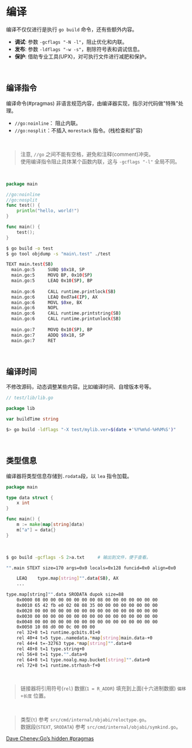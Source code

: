 # 编译

编译不仅仅进行是执行 `go build` 命令，还有些额外内容。

* **调试**: 参数 `-gcflags "-N -l"`，阻止优化和内联。
* **发布**: 参数 `-ldflags "-w -s"`，剔除符号表和调试信息。
* **保护**: 借助专业工具(UPX)，对可执行文件进行减肥和保护。

&nbsp;

## 编译指令

编译命令(#pragmas) 非语言规范内容，由编译器实现，指示对代码做"特殊"处理。

* `//go:noinline`： 阻止内联。
* `//go:nosplit`：不插入 `morestack` 指令。(栈检查和扩容)

&nbsp;

> 注意, `//go` 之间不能有空格，避免和注释(comment)冲突。</br>
> 使用编译指令阻止具体某个函数内联，这与 `-gcflags "-l"` 全局不同。

&nbsp;

```go
package main

//go:noinline
//go:nosplit
func test() {
    println("hello, world!")
}

func main() {
    test();
}
```

```bash
$ go build -o test
$ go tool objdump -s "main\.test" ./test

TEXT main.test(SB)
  main.go:5     SUBQ $0x18, SP
  main.go:5     MOVQ BP, 0x10(SP)
  main.go:5     LEAQ 0x10(SP), BP
  
  main.go:6     CALL runtime.printlock(SB)
  main.go:6     LEAQ 0xd7a4(IP), AX
  main.go:6     MOVL $0xe, BX
  main.go:6     NOPL
  main.go:6     CALL runtime.printstring(SB)
  main.go:6     CALL runtime.printunlock(SB)
  
  main.go:7     MOVQ 0x10(SP), BP
  main.go:7     ADDQ $0x18, SP
  main.go:7     RET
```

&nbsp;

## 编译时间

不修改源码，动态调整某些内容。比如编译时间、自增版本号等。

```go
// test/lib/lib.go

package lib

var buildTime string
```

```bash
$> go build -ldflags "-X test/mylib.ver=$(date +'%Y%m%d-%H%M%S')"
```

&nbsp;

## 类型信息

编译器将类型信息存储到`.rodata`段，以 `lea` 指令加载。

```go
package main

type data struct {
    x int
}

func main() {
    m := make(map[string]data)
    m["a"] = data{}
}
```

&nbsp;

```bash
$ go build -gcflags -S 2>a.txt     # 输出到文件，便于查看。

"".main STEXT size=170 args=0x0 locals=0x128 funcid=0x0 align=0x0

    LEAQ    type.map[string]"".data(SB), AX
    ...

type.map[string]"".data SRODATA dupok size=88
    0x0000 08 00 00 00 00 00 00 00 08 00 00 00 00 00 00 00
    0x0010 65 42 fb e0 02 08 08 35 00 00 00 00 00 00 00 00
    0x0020 00 00 00 00 00 00 00 00 00 00 00 00 00 00 00 00
    0x0030 00 00 00 00 00 00 00 00 00 00 00 00 00 00 00 00
    0x0040 00 00 00 00 00 00 00 00 00 00 00 00 00 00 00 00
    0x0050 10 08 d0 00 0c 00 00 00                        
    rel 32+8 t=1 runtime.gcbits.01+0
    rel 40+4 t=5 type..namedata.*map[string]main.data-+0
    rel 44+4 t=-32763 type.*map[string]"".data+0
    rel 48+8 t=1 type.string+0
    rel 56+8 t=1 type."".data+0
    rel 64+8 t=1 type.noalg.map.bucket[string]"".data+0
    rel 72+8 t=1 runtime.strhash·f+0
```

&nbsp;

> 链接器将引用符号(`rel`) 数据(`1 = R_ADDR`) 填充到上面(十六进制数据) `偏移+长度` 位置。

&nbsp;

> 类型(`t`) 参考 `src/cmd/internal/objabi/reloctype.go`。</br>
> 数据段(`STEXT`, `SRODATA`) 参考 `src/cmd/internal/objabi/symkind.go`。

[Dave Cheney:Go’s hidden #pragmas](https://dave.cheney.net/2018/01/08/gos-hidden-pragmas)